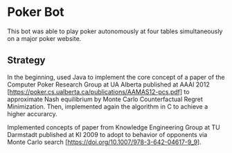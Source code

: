 # Poker Bot
This bot was able to play poker autonomously at four tables simultaneously on a major poker website.

## Strategy
In the beginning, used Java to implement the core concept of a paper of the Computer Poker Research Group at UA Alberta published at AAAI 2012 [https://poker.cs.ualberta.ca/publications/AAMAS12-pcs.pdf] to approximate Nash equilibrium by Monte Carlo Counterfactual Regret Minimization. Then, implemented again the algorithm in C to achieve a higher accurarcy.

Implemented concepts of paper from Knowledge Engineering Group at TU Darmstadt published at KI 2009 to adopt to behavior of opponents via Monte Carlo search [https://doi.org/10.1007/978-3-642-04617-9_9].
